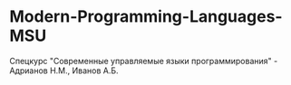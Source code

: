 # Modern-Programming-Languages-MSU
Спецкурс "Современные управляемые языки программирования" - Адрианов Н.М., Иванов А.Б.

